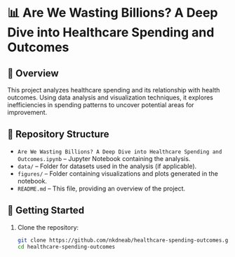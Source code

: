 # 📊 Are We Wasting Billions? A Deep Dive into Healthcare Spending and Outcomes

## 📖 Overview
This project analyzes healthcare spending and its relationship with health outcomes. Using data analysis and visualization techniques, it explores inefficiencies in spending patterns to uncover potential areas for improvement.

## 📂 Repository Structure
- `Are We Wasting Billions? A Deep Dive into Healthcare Spending and Outcomes.ipynb` – Jupyter Notebook containing the analysis.
- `data/` – Folder for datasets used in the analysis (if applicable).
- `figures/` – Folder containing visualizations and plots generated in the notebook.
- `README.md` – This file, providing an overview of the project.

## 🚀 Getting Started
1. Clone the repository:
   ```sh
   git clone https://github.com/nkdneab/healthcare-spending-outcomes.git
   cd healthcare-spending-outcomes
